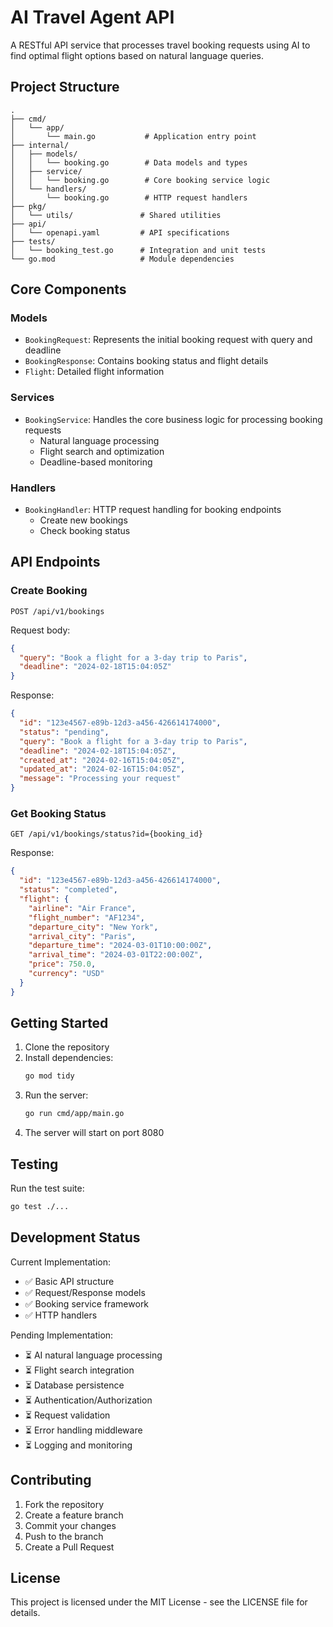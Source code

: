 # AI Travel Agent API

A RESTful API service that processes travel booking requests using AI to find optimal flight options based on natural language queries.

## Project Structure

```
.
├── cmd/
│   └── app/
│       └── main.go           # Application entry point
├── internal/
│   ├── models/
│   │   └── booking.go        # Data models and types
│   ├── service/
│   │   └── booking.go        # Core booking service logic
│   └── handlers/
│       └── booking.go        # HTTP request handlers
├── pkg/
│   └── utils/               # Shared utilities
├── api/
│   └── openapi.yaml         # API specifications
├── tests/
│   └── booking_test.go      # Integration and unit tests
└── go.mod                   # Module dependencies
```

## Core Components

### Models

- `BookingRequest`: Represents the initial booking request with query and deadline
- `BookingResponse`: Contains booking status and flight details
- `Flight`: Detailed flight information

### Services

- `BookingService`: Handles the core business logic for processing booking requests
  - Natural language processing
  - Flight search and optimization
  - Deadline-based monitoring

### Handlers

- `BookingHandler`: HTTP request handling for booking endpoints
  - Create new bookings
  - Check booking status

## API Endpoints

### Create Booking

```
POST /api/v1/bookings
```

Request body:

```json
{
  "query": "Book a flight for a 3-day trip to Paris",
  "deadline": "2024-02-18T15:04:05Z"
}
```

Response:

```json
{
  "id": "123e4567-e89b-12d3-a456-426614174000",
  "status": "pending",
  "query": "Book a flight for a 3-day trip to Paris",
  "deadline": "2024-02-18T15:04:05Z",
  "created_at": "2024-02-16T15:04:05Z",
  "updated_at": "2024-02-16T15:04:05Z",
  "message": "Processing your request"
}
```

### Get Booking Status

```
GET /api/v1/bookings/status?id={booking_id}
```

Response:

```json
{
  "id": "123e4567-e89b-12d3-a456-426614174000",
  "status": "completed",
  "flight": {
    "airline": "Air France",
    "flight_number": "AF1234",
    "departure_city": "New York",
    "arrival_city": "Paris",
    "departure_time": "2024-03-01T10:00:00Z",
    "arrival_time": "2024-03-01T22:00:00Z",
    "price": 750.0,
    "currency": "USD"
  }
}
```

## Getting Started

1. Clone the repository
2. Install dependencies:
   ```bash
   go mod tidy
   ```
3. Run the server:
   ```bash
   go run cmd/app/main.go
   ```
4. The server will start on port 8080

## Testing

Run the test suite:

```bash
go test ./...
```

## Development Status

Current Implementation:

- ✅ Basic API structure
- ✅ Request/Response models
- ✅ Booking service framework
- ✅ HTTP handlers

Pending Implementation:

- ⏳ AI natural language processing
- ⏳ Flight search integration
- ⏳ Database persistence
- ⏳ Authentication/Authorization
- ⏳ Request validation
- ⏳ Error handling middleware
- ⏳ Logging and monitoring

## Contributing

1. Fork the repository
2. Create a feature branch
3. Commit your changes
4. Push to the branch
5. Create a Pull Request

## License

This project is licensed under the MIT License - see the LICENSE file for details.
